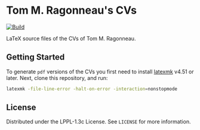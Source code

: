 # Tom M. Ragonneau's CVs

[![Build](https://github.com/ragonneau/resume/actions/workflows/build.yml/badge.svg)](https://github.com/ragonneau/resume/actions/workflows/build.yml)

LaTeX source files of the CVs of Tom M. Ragonneau.

## Getting Started

To generate `pdf` versions of the CVs you first need to install [latexmk](https://ctan.org/pkg/latexmk?lang=en) v4.51 or later.
Next, clone this repository, and run:

```bash
latexmk -file-line-error -halt-on-error -interaction=nonstopmode
```

## License

Distributed under the LPPL-1.3c License. See `LICENSE` for more information.
